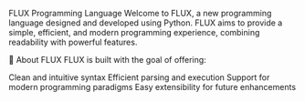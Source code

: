 FLUX Programming Language
Welcome to FLUX, a new programming language designed and developed using Python. FLUX aims to provide a simple, efficient, and modern programming experience, combining readability with powerful features.

🚀 About FLUX
FLUX is built with the goal of offering:

Clean and intuitive syntax
Efficient parsing and execution
Support for modern programming paradigms
Easy extensibility for future enhancements